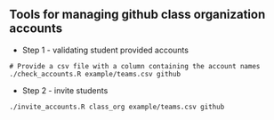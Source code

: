 ## Tools for managing github class organization accounts

* Step 1 - validating student provided accounts

```
# Provide a csv file with a column containing the account names
./check_accounts.R example/teams.csv github
```

* Step 2 - invite students

```
./invite_accounts.R class_org example/teams.csv github
```